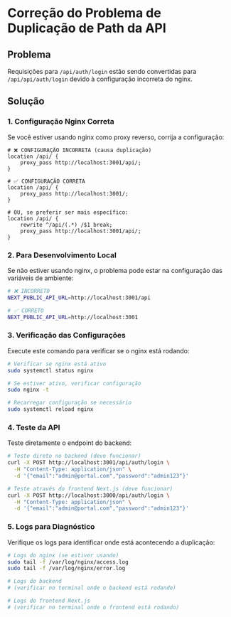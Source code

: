 # Correção do Problema de Duplicação de Path da API

## Problema
Requisições para `/api/auth/login` estão sendo convertidas para `/api/api/auth/login` devido à configuração incorreta do nginx.

## Solução

### 1. Configuração Nginx Correta

Se você estiver usando nginx como proxy reverso, corrija a configuração:

```nginx
# ❌ CONFIGURAÇÃO INCORRETA (causa duplicação)
location /api/ {
    proxy_pass http://localhost:3001/api/;
}

# ✅ CONFIGURAÇÃO CORRETA
location /api/ {
    proxy_pass http://localhost:3001/;
}

# OU, se preferir ser mais específico:
location /api/ {
    rewrite ^/api/(.*) /$1 break;
    proxy_pass http://localhost:3001/api/;
}
```

### 2. Para Desenvolvimento Local

Se não estiver usando nginx, o problema pode estar na configuração das variáveis de ambiente:

```bash
# ❌ INCORRETO
NEXT_PUBLIC_API_URL=http://localhost:3001/api

# ✅ CORRETO  
NEXT_PUBLIC_API_URL=http://localhost:3001
```

### 3. Verificação das Configurações

Execute este comando para verificar se o nginx está rodando:

```bash
# Verificar se nginx está ativo
sudo systemctl status nginx

# Se estiver ativo, verificar configuração
sudo nginx -t

# Recarregar configuração se necessário
sudo systemctl reload nginx
```

### 4. Teste da API

Teste diretamente o endpoint do backend:

```bash
# Teste direto no backend (deve funcionar)
curl -X POST http://localhost:3001/api/auth/login \
  -H "Content-Type: application/json" \
  -d '{"email":"admin@portal.com","password":"admin123"}'

# Teste através do frontend Next.js (deve funcionar)
curl -X POST http://localhost:3000/api/auth/login \
  -H "Content-Type: application/json" \
  -d '{"email":"admin@portal.com","password":"admin123"}'
```

### 5. Logs para Diagnóstico

Verifique os logs para identificar onde está acontecendo a duplicação:

```bash
# Logs do nginx (se estiver usando)
sudo tail -f /var/log/nginx/access.log
sudo tail -f /var/log/nginx/error.log

# Logs do backend
# (verificar no terminal onde o backend está rodando)

# Logs do frontend Next.js
# (verificar no terminal onde o frontend está rodando)
``` 